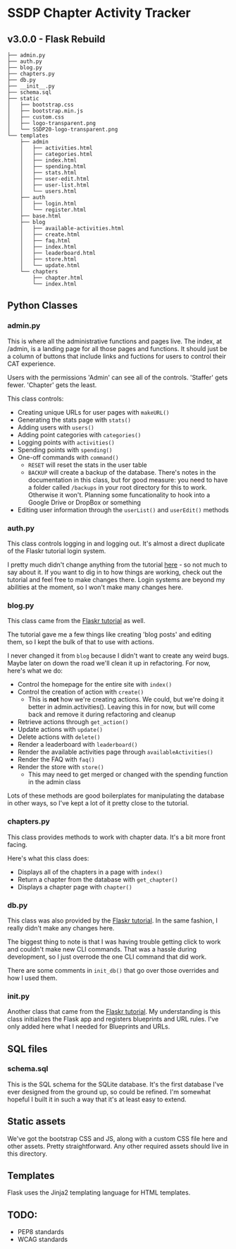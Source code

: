 # SSDP Chapter Activity Tracker
## v3.0.0 - Flask Rebuild
```
├── admin.py
├── auth.py
├── blog.py
├── chapters.py
├── db.py
├── __init__.py
├── schema.sql
├── static
│   ├── bootstrap.css
│   ├── bootstrap.min.js
│   ├── custom.css
│   ├── logo-transparent.png
│   └── SSDP20-logo-transparent.png
└── templates
    ├── admin
    │   ├── activities.html
    │   ├── categories.html
    │   ├── index.html
    │   ├── spending.html
    │   ├── stats.html
    │   ├── user-edit.html
    │   ├── user-list.html
    │   └── users.html
    ├── auth
    │   ├── login.html
    │   └── register.html
    ├── base.html
    ├── blog
    │   ├── available-activities.html
    │   ├── create.html
    │   ├── faq.html
    │   ├── index.html
    │   ├── leaderboard.html
    │   ├── store.html
    │   └── update.html
    └── chapters
        ├── chapter.html
        └── index.html
```
## Python Classes

### admin.py
This is where all the administrative functions and pages live. The index, at /admin, is a landing page for all those pages and functions. It should just be a column of buttons that include links and fuctions for users to control their CAT experience.

Users with the permissions 'Admin' can see all of the controls. 'Staffer' gets fewer. 'Chapter' gets the least.

This class controls:
- Creating unique URLs for user pages with `makeURL()`
- Generating the stats page with `stats()`
- Adding users with `users()`
- Adding point categories with `categories()`
- Logging points with `activities()`
- Spending points with `spending()`
- One-off commands with `command()`
  - `RESET` will reset the stats in the user table
  - `BACKUP` will create a backup of the database. There's notes in the documentation in this class, but for good measure: you need to have a folder called `/backups` in your root directory for this to work. Otherwise it won't. Planning some funcationality to hook into a Google Drive or DropBox or something
- Editing user information through the `userList()` and `userEdit()` methods

### auth.py
This class controls logging in and logging out. It's almost a direct duplicate of the Flaskr tutorial login system.

I pretty much didn't change anything from the tutorial [here](http://flask.pocoo.org/docs/1.0/tutorial/) - so not much to say about it. If you want to dig in to how things are working, check out the tutorial and feel free to make changes there. Login systems are beyond my abilities at the moment, so I won't make many changes here.

### blog.py
This class came from the [Flaskr tutorial](http://flask.pocoo.org/docs/1.0/tutorial/) as well.

The tutorial gave me a few things like creating 'blog posts' and editing them, so I kept the bulk of that to use with actions.

I never changed it from `blog` because I didn't want to create any weird bugs. Maybe later on down the road we'll clean it up in refactoring. For now, here's what we do:

- Control the homepage for the entire site with `index()`
- Control the creation of action with `create()`
  - This is **not** how we're creating actions. We could, but we're doing it better in admin.activities(). Leaving this in for now, but will come back and remove it during refactoring and cleanup
- Retrieve actions through `get_action()`
- Update actions with `update()`
- Delete actions with `delete()`
- Render a leaderboard with `leaderboard()`
- Render the available activities page through `availableActivities()`
- Render the FAQ with `faq()`
- Render the store with `store()`
  - This may need to get merged or changed with the spending function in the admin class

Lots of these methods are good boilerplates for manipulating the database in other ways, so I've kept a lot of it pretty close to the tutorial.

### chapters.py
This class provides methods to work with chapter data. It's a bit more front facing.

Here's what this class does:

- Displays all of the chapters in a page with `index()`
- Return a chapter from the database with `get_chapter()`
- Displays a chapter page with `chapter()`

### db.py
This class was also provided by the [Flaskr tutorial](http://flask.pocoo.org/docs/1.0/tutorial/). In the same fashion, I really didn't make any changes here.

The biggest thing to note is that I was having trouble getting click to work and couldn't make new CLI commands. That was a hassle during development, so I just overrode the one CLI command that did work.

There are some comments in `init_db()` that go over those overrides and how I used them.

### init.py
Another class that came from the [Flaskr tutorial](http://flask.pocoo.org/docs/1.0/tutorial/). My understanding is this class initializes the Flask app and registers blueprints and URL rules. I've only added here what I needed for Blueprints and URLs.

## SQL files
### schema.sql
This is the SQL schema for the SQLite database. It's the first database I've ever designed from the ground up, so could be refined. I'm somewhat hopeful I built it in such a way that it's at least easy to extend.

## Static assets
We've got the bootstrap CSS and JS, along with a custom CSS file here and other assets. Pretty straightforward. Any other required assets should live in this directory.

## Templates
Flask uses the Jinja2 templating language for HTML templates.

## TODO:
- PEP8 standards
- WCAG standards
